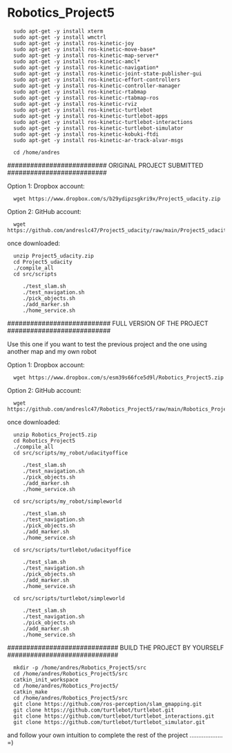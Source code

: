 # Robotics_Project5

      sudo apt-get -y install xterm
      sudo apt-get -y install wmctrl
      sudo apt-get -y install ros-kinetic-joy
      sudo apt-get -y install ros-kinetic-move-base*
      sudo apt-get -y install ros-kinetic-map-server*
      sudo apt-get -y install ros-kinetic-amcl*
      sudo apt-get -y install ros-kinetic-navigation*
      sudo apt-get -y install ros-kinetic-joint-state-publisher-gui
      sudo apt-get -y install ros-kinetic-effort-controllers
      sudo apt-get -y install ros-kinetic-controller-manager
      sudo apt-get -y install ros-kinetic-rtabmap
      sudo apt-get -y install ros-kinetic-rtabmap-ros
      sudo apt-get -y install ros-kinetic-rviz
      sudo apt-get -y install ros-kinetic-turtlebot 
      sudo apt-get -y install ros-kinetic-turtlebot-apps 
      sudo apt-get -y install ros-kinetic-turtlebot-interactions 
      sudo apt-get -y install ros-kinetic-turtlebot-simulator 
      sudo apt-get -y install ros-kinetic-kobuki-ftdi 
      sudo apt-get -y install ros-kinetic-ar-track-alvar-msgs

      cd /home/andres

##########################
ORIGINAL PROJECT SUBMITTED
##########################

Option 1: Dropbox account:

      wget https://www.dropbox.com/s/b29ydipzsgkri9x/Project5_udacity.zip

Option 2: GitHub account:

      wget https://github.com/andreslc47/Project5_udacity/raw/main/Project5_udacity.zip

once downloaded:

      unzip Project5_udacity.zip
      cd Project5_udacity
      ./compile_all
      cd src/scripts

         ./test_slam.sh
         ./test_navigation.sh
         ./pick_objects.sh
         ./add_marker.sh
         ./home_service.sh


###########################
FULL VERSION OF THE PROJECT
###########################

Use this one if you want to test the previous project and the one using another map and my own robot

Option 1: Dropbox account:

      wget https://www.dropbox.com/s/esm39s66fce5d9l/Robotics_Project5.zip

Option 2: GitHub account:

      wget https://github.com/andreslc47/Robotics_Project5/raw/main/Robotics_Project5.zip

once downloaded:

      unzip Robotics_Project5.zip
      cd Robotics_Project5
      ./compile_all
      cd src/scripts/my_robot/udacityoffice

         ./test_slam.sh
         ./test_navigation.sh
         ./pick_objects.sh
         ./add_marker.sh
         ./home_service.sh
  
      cd src/scripts/my_robot/simpleworld

         ./test_slam.sh
         ./test_navigation.sh
         ./pick_objects.sh
         ./add_marker.sh
         ./home_service.sh
      
      cd src/scripts/turtlebot/udacityoffice

         ./test_slam.sh
         ./test_navigation.sh
         ./pick_objects.sh
         ./add_marker.sh
         ./home_service.sh
  
      cd src/scripts/turtlebot/simpleworld

         ./test_slam.sh
         ./test_navigation.sh
         ./pick_objects.sh
         ./add_marker.sh
         ./home_service.sh


#############################
BUILD THE PROJECT BY YOURSELF
#############################

      mkdir -p /home/andres/Robotics_Project5/src
      cd /home/andres/Robotics_Project5/src
      catkin_init_workspace
      cd /home/andres/Robotics_Project5/
      catkin_make
      cd /home/andres/Robotics_Project5/src
      git clone https://github.com/ros-perception/slam_gmapping.git
      git clone https://github.com/turtlebot/turtlebot.git
      git clone https://github.com/turtlebot/turtlebot_interactions.git
      git clone https://github.com/turtlebot/turtlebot_simulator.git

and follow your own intuition to complete the rest of the project ................... =)









